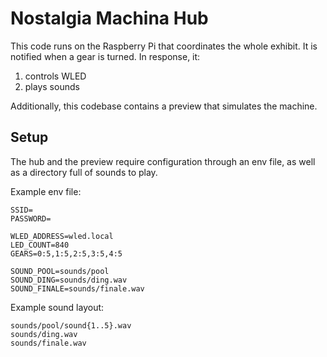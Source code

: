# Nostalgia Machina Hub

This code runs on the Raspberry Pi that coordinates the whole exhibit. It is notified when a gear is turned. In response, it:
1. controls WLED
2. plays sounds

Additionally, this codebase contains a preview that simulates the machine.

## Setup

The hub and the preview require configuration through an env file, as well as a directory full of sounds to play.

Example env file:
```
SSID=
PASSWORD=

WLED_ADDRESS=wled.local
LED_COUNT=840
GEARS=0:5,1:5,2:5,3:5,4:5

SOUND_POOL=sounds/pool
SOUND_DING=sounds/ding.wav
SOUND_FINALE=sounds/finale.wav
```

Example sound layout:
```
sounds/pool/sound{1..5}.wav
sounds/ding.wav
sounds/finale.wav
```
